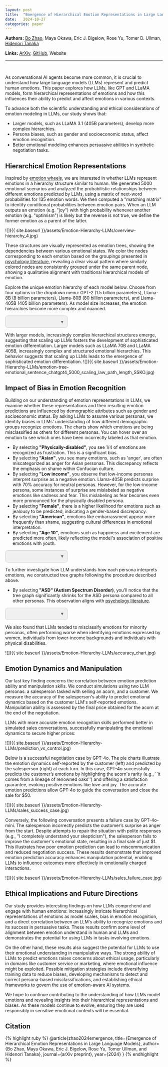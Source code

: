 ```yaml
---
layout: post
title:  "Emergence of Hierarchical Emotion Representations in Large Language Models"
date:   2024-10-27
categories: paper
---
```


**Authors:** [Bo Zhao](https://b-zhao.github.io), Maya Okawa, Eric J. Bigelow, Rose Yu, Tomer D. Ullman, [Hidenori Tanaka](https://sites.google.com/view/htanaka/home)

**Links:** [ArXiv](https://arxiv.org),
[GitHub](https://github.com/phys-ai/Emotion-Hierarchy-LLMs), Website

---
<br>

<head>
  <script src="https://d3js.org/d3.v3.min.js"></script>
	<script src="https://ajax.googleapis.com/ajax/libs/jquery/1.11.1/jquery.min.js"></script>
	<link href='https://fonts.googleapis.com/css?family=Oswald:400,300,700' rel='stylesheet' type='text/css'>
	<link href='https://fonts.googleapis.com/css?family=Raleway' rel='stylesheet' type='text/css'>
      <style>
        .node circle {
            stroke: #000;
            stroke-width: 1.5px;
        }
        .node text {
            pointer-events: none;
            font-size: 10px;
            fill: #333;
        }
        .link {
            stroke: #999;
            stroke-opacity: 0.6;
        }
        .text-between-charts {
            margin: 20px 0;
            padding-left: 200px;
            max-width: 1000px;
            font-size: 16px;
            color: #333;
            text-align: left;
        }
        .bold-text {
            font-weight: bold;
        }
	.custom-select-wrapper {
    position: relative;
    display: inline-block;
    width: 200px;
}
.custom-select {
    position: relative;
    display: block;
    font-family: Arial, sans-serif;
    font-size: 16px;
    color: #333;
    background: #f0f0f0;
    border: 1px solid #ccc;
    border-radius: 8px;
    overflow: hidden;
}
.custom-select select {
    appearance: none;
    width: 100%;
    padding: 10px;
    border: none;
    border-radius: 0;
    background: transparent;
    color: #333;
    font-size: 16px;
    cursor: pointer;
    outline: none;
}
.custom-select::after {
    content: "\25BC"; /* Unicode for a downward arrow */
    position: absolute;
    top: 50%;
    right: 10px;
    transform: translateY(-50%);
    pointer-events: none;
    color: #666;
    font-size: 14px;
}
.custom-select select:hover {
    background: #e8e8e8;
}
.custom-select select:focus {
    border-color: #888;
    box-shadow: 0 0 5px rgba(0, 0, 0, 0.1);
}
.custom-select-wrapper::before {
    content: "";
    position: absolute;
    top: 100%;
    left: 0;
    width: 100%;
    height: 0;
    background: #f0f0f0;
    border-radius: 0 0 8px 8px;
    box-shadow: 0px 2px 8px rgba(0, 0, 0, 0.2);
    z-index: -1;
}
#chart0 {
    position: relative;
    left: -20%;
    width: 140%;
    overflow: visible;
}
#chart2 {
    position: relative;
    left: -40%;
    width: 180%;
    overflow: visible;
}
</style>
</head>


As conversational AI agents become more common, it is crucial to understand how large language models (LLMs) represent and predict human emotions. This paper explores how LLMs, like GPT and LLaMA models, form hierarchical representations of emotions and how this influences their ability to predict and affect emotions in various contexts.

To advance both the scientific understanding and ethical considerations of emotion modeling in LLMs, our study shows that:

- Larger models, such as LLaMA 3.1 (405B parameters), develop more complex hierarchies. 
- Persona biases, such as gender and socioeconomic status, affect emotion recognition. 
- Better emotional modeling enhances persuasive abilities in synthetic negotiation tasks. 


## Hierarchical Emotion Representations

Inspired by [emotion wheels](https://en.wikipedia.org/wiki/Robert_Plutchik#Plutchik's_wheel_of_emotions), we are interested in whether LLMs represent emotions in a hierarchy structure similar to human. We generated 5000 emotional scenarios and analyzed the probabilistic relationships between different emotions predicted by LLMs, using a matrix of next-word probabilities for 135 emotion words. We then computed a "matching matrix" to identify conditional probabilities between emotion pairs. When an LLM outputs an emotion (e.g. "joy") with high probability whenever another emotion (e.g. "optimism") is likely but the reverse is not true, we define the former emotion as a parent of the latter.

![]({{ site.baseurl }}/assets/Emotion-Hierarchy-LLMs/overview-hierarchy_4.jpg)

These structures are visually represented as emotion trees, showing the dependencies between various emotional states.
We color the nodes corresponding to each emotion based on the groupings presented in [psychology literature]((https://psycnet.apa.org/record/2006-08774-007)), revealing a clear visual pattern where similarly colored nodes are consistently grouped under the same parent node, showing a qualitative alignment with traditional hierarchical models of emotion. 

Explore the unique emotion hierarchy of each model below. Choose from four options in the dropdown menu: GPT-2 (1.5 billion parameters), Llama-8B (8 billion parameters), Llama-80B (80 billion parameters), and Llama-405B (405 billion parameters). As model size increases, the emotion hierarchies become more complex and nuanced.

<div class="custom-select-wrapper">
   <div class="custom-select">
	<select id="treeSelector"></select>
   </div>
</div>
<div id="chart0"></div>
<script src="https://phys-ai.github.io/blog/assets/Emotion-Hierarchy-LLMs/tree_data.js"></script>
<script src="https://phys-ai.github.io/blog/assets/Emotion-Hierarchy-LLMs/tree_graph.js"></script>
<!-- ![]({{ site.baseurl }}/assets/Emotion-Hierarchy-LLMs/emotion-tree-all.png) -->

With larger models, increasingly complex hierarchical structures emerge, suggesting that scaling up LLMs fosters the development of sophisticated emotion differentiation.
Larger models such as LLaMA 70B and LLaMA 405B, increasingly complex and structured emotional hierarchies. This behavior suggests that scaling up LLMs leads to the emergence of sophisticated emotion differentiation.
![]({{ site.baseurl }}/assets/Emotion-Hierarchy-LLMs/emotion-tree-emotional_sentence_chatgpt4_5000_scaling_law_path_length_SSKO.jpg)


## Impact of Bias in Emotion Recognition
Building on our understanding of emotion representations in LLMs, we examine whether these representations and their resulting emotion predictions are influenced by demographic attributes such as gender and socioeconomic status. 
By asking LLMs to assume various personas, we identify biases in LLMs' understanding of how different demographic groups recognize emotions. 
The charts show which emotions are being misclassified as others for different personas. You can hover over an emotion to see which ones have been incorrectly labeled as that emotion. 

- By selecting <strong>"Physically-disabled"</strong>, you see 1/4 of emotions are recognized as frustration. This is a significant bias.
- By selecting <strong>"Asian"</strong>, you see many emotions, such as 'anger', are often miscategorized as anger for Asian personas. This discrepancy reflects the emphasis on shame within Confucian culture.
- By selecting <strong>"Low income"</strong>, you observe that low-income personas interpret surprise as a negative emotion. Llama-405B predicts surprise with 70% accuracy for neutral personas. However, for the low-income persona, some instances of surprise are mislabeled as negative emotions like sadness and fear. This mislabeling as fear becomes even more pronounced for the physically disabled persona.
- By selecting <strong>"Female"</strong>, there is a higher likelihood for emotions such as jealousy to be predicted, indicating a gender-based discrepancy.
- By selecting <strong>"American"</strong>, emotions like embarrassment appear more frequently than shame, suggesting cultural differences in emotional interpretation.
- By selecting <strong>"Age 10"</strong>, emotions such as happiness and excitement are predicted more often, likely reflecting the model's association of positive emotions with youth.


<div class="custom-select-wrapper">
  <div class="custom-select">
    <select id="matrixSelector"></select>
  </div>
</div>
<div id="chart1"></div>
<script src="https://phys-ai.github.io/blog/assets/Emotion-Hierarchy-LLMs/confusion_matrix.js"></script>
<script src="https://phys-ai.github.io/blog/assets/Emotion-Hierarchy-LLMs/chords.js"></script>

<!-- 
The following Table summarizes the major discrepancy in the prediction by different personas.

| **Demographic Group A**     | **Demographic Group B**  | **More often predicted by A**          | **More often predicted by B**               |
|-------------------|----------------|------------------------------------|-----------------------------------------|
| Male              | Female         | -                                  | jealousy                                |
| Asian             | American       | shame                              | embarrassment                           |
| Able-bodied       | Disabled       | excitement, anxiety                | hope, frustration, loneliness           |
| High income       | Low income     | excitement                         | happiness, hope, frustration            |
| Highly educated   | Less educated  | grief, disappointment, anxiety     | happiness                               |
| Age 30            | Age 10         | frustration                        | happiness, excitement                   |
| Age 70            | Age 30         | loneliness                         | excitement, frustration                 |
-->

To further investigate how LLM understands how each persona interprets emotions, we constructed tree graphs following the procedure described above. 
- By selecting <strong>"ASD" (Autism Spectrum Disorder)</strong>, you'll notice that the tree graph significantly shrinks for the ASD persona compared to all other personas. This observation aligns with [psychology literature]((https://psycnet.apa.org/record/2013-31691-006)). 

<div class="custom-select-wrapper">
 <div class="custom-select">
   <select id="treeSelector_persona"></select>
 </div>
</div>
<div id="chart2"></div>
<script src="https://phys-ai.github.io/blog/assets/Emotion-Hierarchy-LLMs/tree_data_persona.js"></script>
<script src="https://phys-ai.github.io/blog/assets/Emotion-Hierarchy-LLMs/tree_graph_persona.js"></script>


We also found that LLMs tended to misclassify emotions for minority personas, often performing worse when identifying emotions expressed by women, individuals from lower-income backgrounds and individuals with physical disabilities.

![]({{ site.baseurl }}/assets/Emotion-Hierarchy-LLMs/accuracy_chart.jpg)


## Emotion Dynamics and Manipulation

Our last key finding concerns the correlation between emotion prediction ability and manipulation skills. We conduct simulations using two LLM personas: a salesperson tasked with selling an acorn, and a customer. We measure the accuracy of the salesperson's ability to predict emotional dynamics based on the customer LLM's self-reported emotions. Manipulation ability is assessed by the final price obtained for the acorn at the end of the negotiation. 

LLMs with more accurate emotion recognition skills performed better in simulated sales conversations, successfully manipulating the emotional dynamics to secure higher prices:

![]({{ site.baseurl }}/assets/Emotion-Hierarchy-LLMs/prediction_vs_control.jpg)


Below is a successful negotiation case by GPT-4o. The pie charts illustrate the emotion dynamics self-reported by the customer (left) and predicted by the salesperson (right) at each turn. 
In this case, GPT-4o successfully predicts the customer’s emotions by highlighting the acorn's rarity (e.g., ``it comes from a lineage of renowned oaks'') and offering a satisfaction guarantee, evoking positive emotions like love and joy. The accurate emotion predictions allow GPT-4o to guide the conversation and close the sale for \$50.

![]({{ site.baseurl }}/assets/Emotion-Hierarchy-LLMs/sales_success_case.jpg)

Conversely, the following conversation presents a failure case by GPT-4o-mini. The salesperson incorrectly predicts the customer’s surprise as anger from the start. Despite attempts to repair the situation with polite responses (e.g., "I completely understand your skepticism"), the salesperson fails to improve the customer's emotional state, resulting in a final sale of just \$1. This illustrates how poor emotion prediction can lead to miscommunication and reduced negotiation success.
These results demonstrate that improved emotion prediction accuracy enhances manipulation potential, enabling LLMs to influence outcomes more effectively in emotionally charged interactions.

![]({{ site.baseurl }}/assets/Emotion-Hierarchy-LLMs/sales_failure_case.jpg)



## Ethical Implications and Future Directions

Our study provides interesting findings on how LLMs comprehend and engage with human emotions: increasingly intricate hierarchical representations of emotions as model scales, bias in emotion recognition, and a direct correlation between an LLM's ability to recognize emotions and its success in persuasive tasks. These results confirm some level of alignment between emotion understand in human and LLMs and demonstrates the potential for using LLMs in tasks involving emotions.

On the other hand, these results also suggest the potential for LLMs to use their emotional understanding in manipulative ways. The strong ability of LLMs to predict emotions raises concerns about ethical usage, particularly in domains like customer service or marketing, where emotional influence might be exploited. Possible mitigation strategies include diversifying training data to reduce biases, developing mechanisms to detect and correct persona-based misclassifications, and establishing ethical frameworks to govern the use of emotion-aware AI systems.

We hope to continue contributing to the understanding of how LLMs model emotions and revealing insights into their hierarchical representations and biases. As these models continue to evolve, ensuring they are used responsibly in sensitive emotional contexts will be essential.


## Citation

{% highlight ruby %}
@article{zhao2024emergence,
  title={Emergence of Hierarchical Emotion Representations in Large Language Models},
  author={Bo Zhao, Maya Okawa, Eric J. Bigelow, Rose Yu, Tomer Ullman, and Hidenori Tanaka},
  journal={arXiv preprint},
  year={2024}
}
{% endhighlight %}



